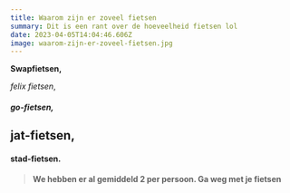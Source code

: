 ```yaml
---
title: Waarom zijn er zoveel fietsen
summary: Dit is een rant over de hoeveelheid fietsen lol
date: 2023-04-05T14:04:46.606Z
image: waarom-zijn-er-zoveel-fietsen.jpg
---
```

**S﻿wapfietsen,** 

*felix fietsen*, 

##### go-fietsen, 

## jat-fietsen, 

#### stad-fietsen. 

> #### We hebben er al gemiddeld 2 per persoon. Ga weg met je fietsen